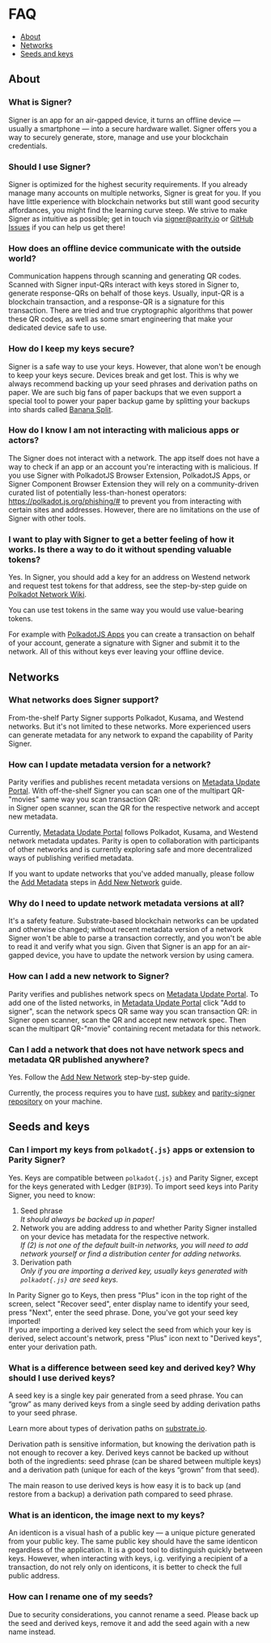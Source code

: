 # FAQ

- [About](#about)
- [Networks](#networks)
- [Seeds and keys](#seeds-and-keys)

## About

### What is Signer?

Signer is an app for an air-gapped device, it turns an offline device — usually a smartphone — into a secure hardware wallet. Signer offers you a way to securely generate, store, manage and use your blockchain credentials.

### Should I use Signer?

Signer is optimized for the highest security requirements. If you already manage many accounts on multiple networks, Signer is great for you. If you have little experience with blockchain networks but still want good security affordances, you might find the learning curve steep. We strive to make Signer as intuitive as possible; get in touch via [signer@parity.io](mailto:signer@parity.io) or [GitHub Issues](https://github.com/paritytech/parity-signer/issues) if you can help us get there!

### How does an offline device communicate with the outside world?

Communication happens through scanning and generating QR codes. Scanned with Signer input-QRs interact with keys stored in Signer to, generate response-QRs on behalf of those keys. Usually, input-QR is a blockchain transaction, and a response-QR is a signature for this transaction. There are tried and true cryptographic algorithms that power these QR codes, as well as some smart engineering that make your dedicated device safe to use.

### How do I keep my keys secure?

Signer is a safe way to use your keys. However, that alone won't be enough to keep your keys secure. Devices break and get lost. This is why we always recommend backing up your seed phrases and derivation paths on paper. We are such big fans of paper backups that we even support a special tool to power your paper backup game by splitting your backups into shards called [Banana Split](https://bs.parity.io/).

### How do I know I am not interacting with malicious apps or actors?

The Signer does not interact with a network. The app itself does not have a way to check if an app or an account you're interacting with is malicious. 
If you use Signer with PolkadotJS Browser Extension, PolkadotJS Apps, or Signer Component Browser Extension they will rely on a community-driven curated list of potentially less-than-honest operators: [<https://polkadot.js.org/phishing/#>](https://polkadot.js.org/phishing/#) to prevent you from interacting with certain sites and addresses. However, there are no limitations on the use of Signer with other tools.

### I want to play with Signer to get a better feeling of how it works. Is there a way to do it without spending valuable tokens?

Yes. In Signer, you should add a key for an address on Westend network and request test tokens for that address, see the step-by-step guide on [Polkadot Network Wiki](https://wiki.polkadot.network/docs/learn-DOT#getting-westies). 

You can use test tokens in the same way you would use value-bearing tokens.

For example with [PolkadotJS Apps](https://polkadot.js.org/apps/) you can create a transaction on behalf of your account, generate a signature with Signer and submit it to the network. All of this without keys ever leaving your offline device.

## Networks

### What networks does Signer support?

From-the-shelf Party Signer supports Polkadot, Kusama, and Westend networks. But it's not limited to these networks. More experienced users can generate metadata for any network to expand the capability of Parity Signer.

### How can I update metadata version for a network?

Parity verifies and publishes recent metadata versions on [Metadata Update Portal](https://metadata.parity.io/). With off-the-shelf Signer you can scan one of the multipart QR-"movies" same way you scan transaction QR:\
in Signer open scanner, scan the QR for the respective network and accept new metadata.

Currently, [Metadata Update Portal](https://metadata.parity.io/) follows Polkadot, Kusama, and Westend network metadata updates. Parity is open to collaboration with participants of other networks and is currently exploring safe and more decentralized ways of publishing verified metadata.

If you want to update networks that you've added manually, please follow the [Add Metadata](../tutorials/Add-New-Network.md#add-network-metadata) steps in [Add New Network](../tutorials/Add-New-Network.md) guide.

### Why do I need to update network metadata versions at all?

It's a safety feature. Substrate-based blockchain networks can be updated and otherwise changed; without recent metadata version of a network Signer won't be able to parse a transaction correctly, and you won't be able to read it and verify what you sign. Given that Signer is an app for an air-gapped device, you have to update the network version by using camera.

### How can I add a new network to Signer?

Parity verifies and publishes network specs on [Metadata Update Portal](https://metadata.parity.io/). To add one of the listed networks, in [Metadata Update Portal](https://metadata.parity.io/) click "Add to signer", scan the network specs QR same way you scan transaction QR: in Signer open scanner, scan the QR and accept new network spec. Then scan the multipart QR-"movie" containing recent metadata for this network.

### Can I add a network that does not have network specs and metadata QR published anywhere?

Yes. Follow the [Add New Network](../tutorials/Add-New-Network.md) step-by-step guide.

Currently, the process requires you to have [rust](https://www.rust-lang.org/tools/install), [subkey](https://docs.substrate.io/v3/tools/subkey/#installation) and [parity-signer repository](https://github.com/paritytech/parity-signer) on your machine.

## Seeds and keys
	
### Can I import my keys from `polkadot{.js}` apps or extension to Parity Signer?

Yes. Keys are compatible between `polkadot{.js}` and Parity Signer, except for the keys generated with Ledger (`BIP39`). To import seed keys into Parity Signer, you need to know:
1. Seed phrase\
_It should always be backed up in paper!_
2. Network you are adding address to and whether Parity Signer installed on your device has metadata for the respective network.\
_If (2) is not one of the default built-in networks, you will need to add network yourself or find a distribution center for adding networks._
3. Derivation path\
_Only if you are importing a derived key, usually keys generated with `polkadot{.js}` are seed keys._

In Parity Signer go to Keys, then press "Plus" icon in the top right of the screen, select "Recover seed", enter display name to identify your seed, press "Next", enter the seed phrase. Done, you've got your seed key imported!\
If you are importing a derived key select the seed from which your key is derived, select account's network, press "Plus" icon next to "Derived keys", enter your derivation path.

### What is a difference between seed key and derived key? Why should I use derived keys?

A seed key is a single key pair generated from a seed phrase. You can “grow” as many derived keys from a single seed by adding derivation paths to your seed phrase.

Learn more about types of derivation paths on [substrate.io](https://docs.substrate.io/v3/tools/subkey/#hd-key-derivation).

Derivation path is sensitive information, but knowing the derivation path is not enough to recover a key. Derived keys cannot be backed up without both of the ingredients: seed phrase (can be shared between multiple keys) and a derivation path (unique for each of the keys “grown” from that seed).

The main reason to use derived keys is how easy it is to back up (and restore from a backup) a derivation path compared to seed phrase.

### What is an identicon, the image next to my keys?

An identicon is a visual hash of a public key — a unique picture generated from your public key. The same public key should have the same identicon regardless of the application. It is a good tool to distinguish quickly between keys. However, when interacting with keys, i.g. verifying a recipient of a transaction, do not rely only on identicons, it is better to check the full public address.

### How can I rename one of my seeds?

Due to security considerations, you cannot rename a seed. Please back up the seed and derived keys, remove it and add the seed again with a new name instead.
